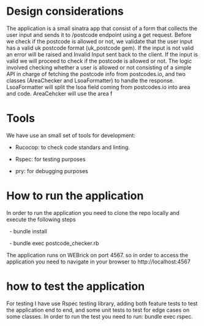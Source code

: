 # Design considerations
The application is a small sinatra app that consist of a form that collects the user input and sends it to /postcode endpoint using a get request. Before we check if the postcode is allowed or not, we validate that the user input has a valid uk postcode format (uk_postcode gem). If the input is not valid an error will be raised and Invalid Input sent back to the client. If the input is valid we will proceed to check if the postcode is allowed or not. The logic involved checking whether a user is allowed or not consisting of a simple API in charge of fetching the postcode info from postcodes.io, and two classes (AreaChecker and LsoaFormatter) to handle the response. LsoaFormatter will split the lsoa field coming from postcodes.io into area and code. AreaCehcker will use the area f

# Tools
We have use an small set of tools for development:

- Rucocop: to check code standars and linting.

- Rspec: for testing purposes

- pry: for debugging purposes


# How to run the application
In order to run the application you need to clone the repo locally and execute the following steps

  - bundle install

  - bundle exec postcode_checker.rb

The application runs on WEBrick on port 4567. so in order to access the application
you need to navigate in your browser to http://localhost:4567

# how to test the application
For testing I have use Rspec testing library, adding both feature tests to test the application end to end, and some unit tests to test for edge cases on some classes.
In order to run the test you need to run:
bundle exec rspec.
